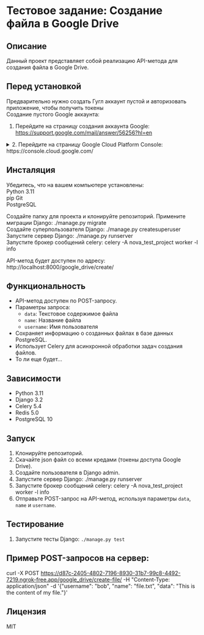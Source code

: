 # Тестовое задание: Создание файла в Google Drive

## Описание

Данный проект представляет собой реализацию API-метода для создания файла в Google Drive.

## Перед установкой

Предварительно нужно создать Гугл аккаунт пустой и авторизовать приложение, чтобы получить токены  
Создание пустого Google аккаунта:

1. Перейдите на страницу создания аккаунта Google: https://support.google.com/mail/answer/56256?hl=en  
<details> 
<summary>2. Перейдите на страницу Google Cloud Platform Console: https://console.cloud.google.com/ </summary> 
2.1 Войдите в свой пустой Google аккаунт.   

2.2. Выберите проект или создайте новый.

2.3. В меню слева выберите "APIs & Services".  

2.4. Нажмите кнопку "Enable APIs and Services".

2.5. Введите в поле поиска "Google Drive API".

2.6. Выберите "Google Drive API" из списка.

2.7. Нажмите кнопку "Enable".

2.8. В меню слева выберите "Credentials".

2.9. Нажмите кнопку "Create Credentials".

2.10. Выберите "OAuth client ID".

2.11. Выберите "Web application" как тип приложения.

2.12. Введите название приложения.

2.13. (Опционально) Добавьте URL-адреса, на которые будет перенаправляться пользователь после авторизации.

2.14. Нажмите кнопку "Create".

</details>

## Инсталяция  

Убедитесь, что на вашем компьютере установлены:  
Python 3.11  
pip
Git  
PostgreSQL  


Создайте папку для проекта и клонируйте репозиторий.
Примените миграции Django: ./manage.py migrate  
Создайте суперпользователя Django: ./manage.py createsuperuser  
Запустите сервер Django: ./manage.py runserver  
Запустите брокер сообщений celery: celery -A nova_test_project worker -l info  

API-метод будет доступен по адресу: http://localhost:8000/google_drive/create/  

## Функциональность

* API-метод доступен по POST-запросу.
* Параметры запроса:
    * `data`: Текстовое содержимое файла
    * `name`: Название файла
    * `username`: Имя пользователя
* Сохраняет информацию о созданных файлах в базе данных PostgreSQL.
* Использует Celery для асинхронной обработки задач создания файлов. 
* То ли еще будет...

## Зависимости

* Python 3.11
* Django 3.2
* Celery 5.4
* Redis 5.0
* PostgreSQL 10

## Запуск

1. Клонируйте репозиторий.
2. Скачайте json файл со всеми кредами (токены доступа Google Drive).
3. Создайте пользователя в Django admin.
4. Запустите сервер Django: ./manage.py runserver
5. Запустите брокер сообщений celery: celery -A nova_test_project worker -l info
6. Отправьте POST-запрос на API-метод, используя параметры `data`, `name` и `username`.

## Тестирование

1. Запустите тесты Django: `./manage.py test`

## Пример POST-запросов на сервер:  

curl -X POST https://d87c-2405-4802-7196-8930-31b7-99c8-4492-7219.ngrok-free.app/google_drive/create-file/ -H "Content-Type: application/json" -d '{"username": "bob", "name": "file.txt", "data": "This is the content of my file."}'

## Лицензия

MIT
